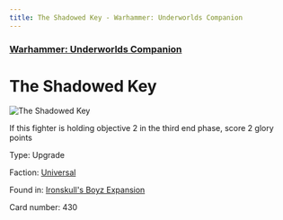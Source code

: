 ```yaml
---
title: The Shadowed Key - Warhammer: Underworlds Companion
---
```


### [Warhammer: Underworlds Companion](https://guidokessels.github.io/wh-underworlds)

  

# The Shadowed Key

![The Shadowed Key](https://warhammerunderworlds.com/wp-content/uploads/sites/6/2017/12/430_ENG-The-Shadowed-Key.png)

If this fighter is holding objective 2 in the third end phase, score 2 glory points

Type: Upgrade

Faction: [Universal](https://guidokessels.github.io/wh-underworlds/factions/universal)

Found in: [Ironskull's Boyz Expansion](https://guidokessels.github.io/wh-underworlds/locations/ironskulls-boyz-expansion)

Card number: 430
